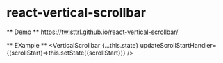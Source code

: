 # react-vertical-scrollbar
** Demo **
https://twisttrl.github.io/react-vertical-scrollbar/

** EXample **
<VerticalScrollbar  {...this.state}
                    updateScrollStartHandler={(scrollStart)=>this.setState({scrollStart})}
                    />
